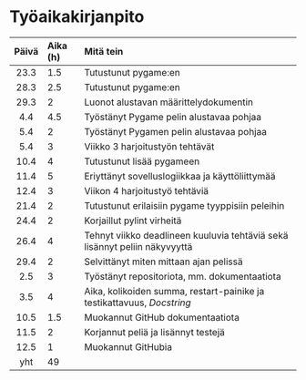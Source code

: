 # Työaikakirjanpito

| **Päivä** | **Aika (h)** | **Mitä tein**  |
| :----:|:-----| :-----|
| 23.3 | 1.5    | Tutustunut pygame:en |
| 28.3 | 2.5    | Tutustunut pygame:en |
| 29.3 | 2    | Luonot alustavan määrittelydokumentin |
| 4.4  | 4.5  | Työstänyt Pygame pelin alustavaa pohjaa |
| 5.4  | 2  | Työstänyt Pygamen pelin alustavaa pohjaa |
| 5.4  | 3  | Viikko 3 harjoitustyön tehtävät |
| 10.4| 4 | Tutustunut lisää pygameen|
| 11.4| 5 | Eriyttänyt sovelluslogiikkaa ja käyttöliittymää
| 12.4 | 3 | Viikon 4 harjoitustyö tehtäviä |
| 21.4 | 2 | Tutustunut erilaisiin pygame tyyppisiin peleihin|
| 24.4 | 2 | Korjaillut pylint virheitä|
| 26.4 | 4 | Tehnyt viikko deadlineen kuuluvia tehtäviä sekä lisännyt peliin näkyvyyttä|
| 29.4 | 2 | Selvittänyt miten mittaan ajan pelissä |
| 2.5 | 3 | Työstänyt repositoriota, mm. dokumentaatiota |
| 3.5 | 4 | Aika, kolikoiden summa, restart-painike ja testikattavuus, *Docstring*|
| 10.5 | 1.5 | Muokannut GitHub dokumentaatiota |
| 11.5 | 2 | Korjannut peliä ja lisännyt testejä |
| 12.5 | 1 | Muokannut GitHubia |
|yht | 49| |
